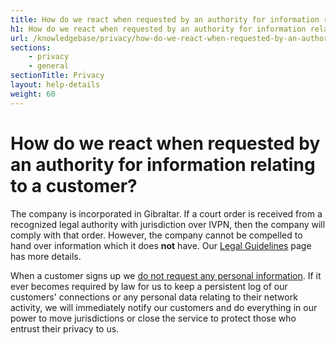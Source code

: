 ```yaml
---
title: How do we react when requested by an authority for information relating to a customer? - IVPN Help
h1: How do we react when requested by an authority for information relating to a customer?
url: /knowledgebase/privacy/how-do-we-react-when-requested-by-an-authority-for-information-relating-to-a-customer/
sections:
    - privacy
    - general
sectionTitle: Privacy
layout: help-details
weight: 60
---
```

# How do we react when requested by an authority for information relating to a customer?

The company is incorporated in Gibraltar. If a court order is received from a recognized legal authority with jurisdiction over IVPN, then the company will comply with that order. However, the company cannot be compelled to hand over information which it does **not** have. Our [Legal Guidelines](/legal-process-guidelines/) page has more details.

When a customer signs up we [do not request any personal information](/knowledgebase/privacy/what-information-do-you-collect-and-store-when-i-signup-for-your-service/). If it ever becomes required by law for us to keep a persistent log of our customers' connections or any personal data relating to their network activity, we will immediately notify our customers and do everything in our power to move jurisdictions or close the service to protect those who entrust their privacy to us.
